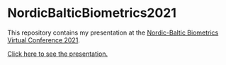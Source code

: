 # NordicBalticBiometrics2021

This repository contains my presentation at the [Nordic-Baltic Biometrics Virtual Conference 2021](https://nbbc21.helsinki.fi/).

[Click here to see the presentation.](https://osorensen.github.io/NordicBalticBiometrics2021/presentation.html)
